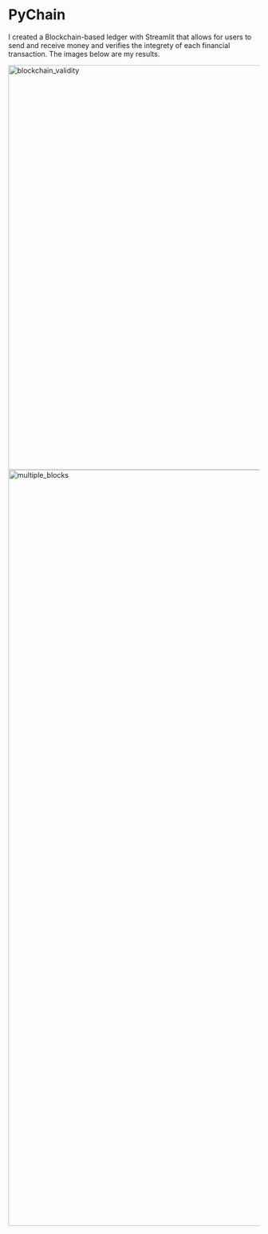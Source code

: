 # PyChain

I created a Blockchain-based ledger with Streamlit that allows for users to send and receive money and verifies the integrety of each financial transaction. The images below are my results.



<img width="809" alt="blockchain_validity" src="https://user-images.githubusercontent.com/93953089/165002750-af0f06f9-42a0-42d7-aae3-621437b21a98.png">
<img width="1512" alt="multiple_blocks" src="https://user-images.githubusercontent.com/93953089/165002762-46504487-56f7-4726-a6f6-7be341d4624c.png">
